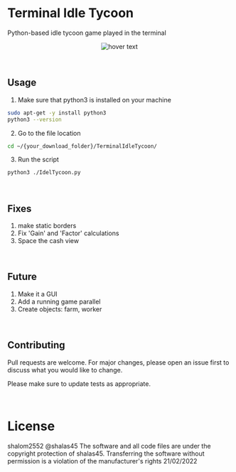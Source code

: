 # Terminal Idle Tycoon
Python-based idle tycoon game played in the terminal

<p align="center">
  <img src="https://i.ibb.co/jgz57S9/Screenshot-2022-02-21-180649.png" title="hover text">
</p>

<br>

## Usage
1. Make sure that python3 is installed on your machine
```bash
sudo apt-get -y install python3 
python3 --version
```
2. Go to the file location
```bash
cd ~/{your_download_folder}/TerminalIdleTycoon/
```
3. Run the script
```bash
python3 ./IdelTycoon.py
```
<br>

## Fixes
  1. make static borders
  2. Fix 'Gain' and 'Factor' calculations
  3. Space the cash view

<br>
  
## Future
  1. Make it a GUI
  2. Add a running game parallel
  3. Create objects: farm, worker
  
<br>

## Contributing
Pull requests are welcome. For major changes, please open an issue first to discuss what you would like to change.

Please make sure to update tests as appropriate.

<br>

# License
shalom2552 @shalas45 The software and all code files are under the copyright protection of shalas45. Transferring the software without permission is a violation of the manufacturer's rights 21/02/2022
